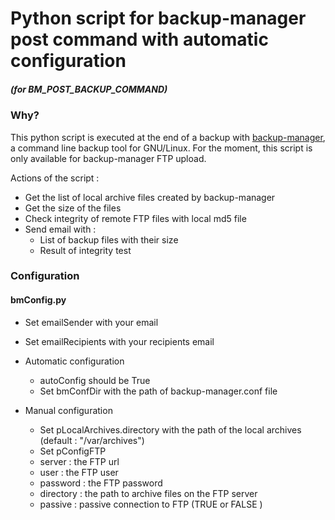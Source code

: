 # Python script for backup-manager post command with automatic configuration
##### (for BM_POST_BACKUP_COMMAND) 

### Why?

This python script is executed at the end of a backup with [backup-manager](https://github.com/sukria/Backup-Manager), a command line backup tool for GNU/Linux.
For the moment, this script is only available for backup-manager FTP upload.

Actions of the script :
* Get the list of local archive files created by backup-manager
* Get the size of the files
* Check integrity of remote FTP files with local md5 file
* Send email with : 
  *  List of backup files with their size
  *   Result of integrity test

### Configuration

#### bmConfig.py
* Set emailSender with your email
* Set emailRecipients with your recipients email

* Automatic configuration
  * autoConfig should be True
  * Set bmConfDir with the path of backup-manager.conf file

* Manual configuration 
  *  Set pLocalArchives.directory with the path of the local archives (default : "/var/archives")
  *  Set pConfigFTP
    *  server : the FTP url 
    *  user : the FTP user
    *  password : the FTP password
    *  directory : the path to archive files on the FTP server
    *  passive : passive connection to FTP (TRUE or FALSE )
